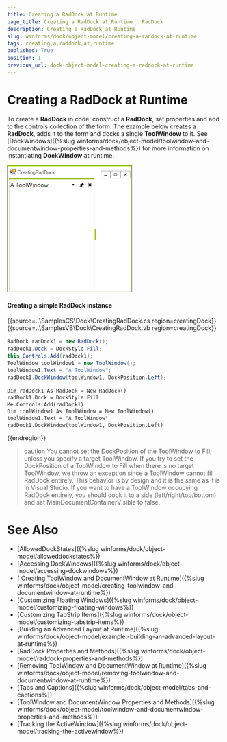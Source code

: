 ```yaml
---
title: Creating a RadDock at Runtime
page_title: Creating a RadDock at Runtime | RadDock
description: Creating a RadDock at Runtime
slug: winforms/dock/object-model/creating-a-raddock-at-runtime
tags: creating,a,raddock,at,runtime
published: True
position: 1
previous_url: dock-object-model-creating-a-raddock-at-runtime
---
```


# Creating a RadDock at Runtime
 
To create a __RadDock__ in code, construct a __RadDock__, set properties and add to the controls collection of the form. The example below creates a __RadDock__, adds it to the form and docks a single __ToolWindow__ to it. See [DockWindows]({%slug winforms/dock/object-model/toolwindow-and-documentwindow-properties-and-methods%}) for more information on instantiating __DockWindow__ at runtime.

![dock-object-model-creating-a-raddock-at-runtime 001](images/dock-object-model-creating-a-raddock-at-runtime001.png)

#### Creating a simple RadDock instance 

{{source=..\SamplesCS\Dock\CreatingRadDock.cs region=creatingDock}} 
{{source=..\SamplesVB\Dock\CreatingRadDock.vb region=creatingDock}} 

````C#
RadDock radDock1 = new RadDock();
radDock1.Dock = DockStyle.Fill;
this.Controls.Add(radDock1);
ToolWindow toolWindow1 = new ToolWindow();
toolWindow1.Text = "A ToolWindow";
radDock1.DockWindow(toolWindow1, DockPosition.Left);

````
````VB.NET
Dim radDock1 As RadDock = New RadDock()
radDock1.Dock = DockStyle.Fill
Me.Controls.Add(radDock1)
Dim toolWindow1 As ToolWindow = New ToolWindow()
toolWindow1.Text = "A ToolWindow"
radDock1.DockWindow(toolWindow1, DockPosition.Left)

````

{{endregion}}  

>caution You cannot set the DockPosition of the ToolWindow to Fill, unless you specify a target ToolWindow. If you try to set the DockPosition of a ToolWindow to Fill when there is no target ToolWindow, we throw an exception since a ToolWindow cannot fill RadDock entirely. This behavior is by design and it is the same as it is in Visual Studio. If you want to have a ToolWindow occupying RadDock entirely, you should dock it to a side (left/right/top/bottom) and set MainDocumentContainerVisible to false.
>

# See Also

* [AllowedDockStates]({%slug winforms/dock/object-model/alloweddockstates%})
* [Accessing DockWindows]({%slug winforms/dock/object-model/accessing-dockwindows%})
* [ Creating ToolWindow and DocumentWindow at Runtime]({%slug winforms/dock/object-model/creating-toolwindow-and-documentwindow-at-runtime%})
* [Customizing Floating Windows]({%slug winforms/dock/object-model/customizing-floating-windows%})
* [Customizing TabStrip Items]({%slug winforms/dock/object-model/customizing-tabstrip-items%})
* [Building an Advanced Layout at Runtime]({%slug winforms/dock/object-model/example:-building-an-advanced-layout-at-runtime%})
* [RadDock Properties and Methods]({%slug winforms/dock/object-model/raddock-properties-and-methods%})
* [Removing ToolWindow and DocumentWindow at Runtime]({%slug winforms/dock/object-model/removing-toolwindow-and-documentwindow-at-runtime%})
* [Tabs and Captions]({%slug winforms/dock/object-model/tabs-and-captions%})
* [ToolWindow and DocumentWindow Properties and Methods]({%slug winforms/dock/object-model/toolwindow-and-documentwindow-properties-and-methods%})
* [Tracking the ActiveWindow]({%slug winforms/dock/object-model/tracking-the-activewindow%})
